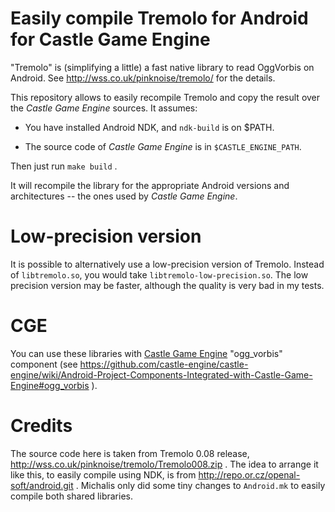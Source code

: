 # Easily compile Tremolo for Android for Castle Game Engine

"Tremolo" is (simplifying a little) a fast native library
to read OggVorbis on Android.
See http://wss.co.uk/pinknoise/tremolo/ for the details.

This repository allows to easily recompile Tremolo
and copy the result over the _Castle Game Engine_ sources.
It assumes:

- You have installed Android NDK, and `ndk-build` is on $PATH.

- The source code of _Castle Game Engine_ is in `$CASTLE_ENGINE_PATH`.

Then just run `make build` .

It will recompile the library for
the appropriate Android versions and architectures
-- the ones used by _Castle Game Engine_.

# Low-precision version

It is possible to alternatively use a low-precision version of Tremolo.
Instead of `libtremolo.so`, you would take `libtremolo-low-precision.so`.
The low precision version may be faster,
although the quality is very bad in my tests.

# CGE

You can use these libraries with [Castle Game Engine](https://castle-engine.io/) "ogg_vorbis"
component (see https://github.com/castle-engine/castle-engine/wiki/Android-Project-Components-Integrated-with-Castle-Game-Engine#ogg_vorbis
).

# Credits

The source code here is taken from Tremolo 0.08 release,
http://wss.co.uk/pinknoise/tremolo/Tremolo008.zip .
The idea to arrange it like this, to easily compile using NDK,
is from http://repo.or.cz/openal-soft/android.git .
Michalis only did some tiny changes to `Android.mk` to easily compile
both shared libraries.
